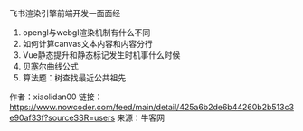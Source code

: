 飞书渲染引擎前端开发一面面经

1. opengl与webgl渲染机制有什么不同
2. 如何计算canvas文本内容和内容分行
3. Vue静态提升和静态标记发生时机事什么时候
4. 贝塞尔曲线公式
5. 算法题：树查找最近公共祖先

作者：xiaolidan00
链接：https://www.nowcoder.com/feed/main/detail/425a6b2de6b44260b2b513c3e90af33f?sourceSSR=users
来源：牛客网